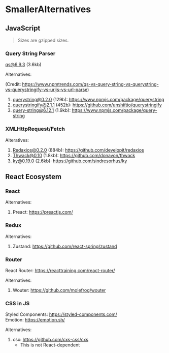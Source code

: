 # SmallerAlternatives


## JavaScript

> Sizes are gzipped sizes.

### Query String Parser

[qs@6.9.3](https://www.npmjs.com/package/qs) (3.6kb)

Alternatives:

(Credit: https://www.npmtrends.com/qs-vs-query-string-vs-querystring-vs-querystringify-vs-urijs-vs-url-parse)

1. querystring@0.2.0 (129b): https://www.npmjs.com/package/querystring
1. querystringify@2.1.1 (452b): https://github.com/unshiftio/querystringify
1. query-string@6.12.1 (1.9kb): https://www.npmjs.com/package/query-string

### XMLHttpRequest/Fetch

Alteratives:

1. Redaxios@0.2.0 (884b): https://github.com/developit/redaxios
1. Thwack@0.10 (1.8kb): https://github.com/donavon/thwack
1. ky@0.19.0 (2.6kb): https://github.com/sindresorhus/ky

## React Ecosystem

### React

Alternatives:

1. Preact: https://preactjs.com/

### Redux

Alternatives:

1. Zustand: https://github.com/react-spring/zustand


### Router

React Router: https://reacttraining.com/react-router/

Alternatives:
1. Wouter: https://github.com/molefrog/wouter

### CSS in JS

Styled Components:  https://styled-components.com/  
Emotion: https://emotion.sh/

Alternatives:

1. csx: https://github.com/cxs-css/cxs
    - This is not React-dependent

